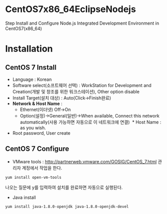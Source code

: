 # CentOS7x86_64EclipseNodejs
Step Install and Configure Node.js Integrated Development Environment in CentOS7(x86_64)

# Installation
## CentOS 7 Install
* Language : Korean
* Software select(소프트웨어 선택) : WorkStation for Development and Creation(개발 및 창조를 위한 워크스테이션), Other option disable
* Install Target(설치 대상) : Auto(Click->Finish완료)
* **Network & Host Name** : 
  * Ethernet(이더넷) Off->On
  * Option(설정)->General(일반)->When available, Connect this network automatically(사용 가능하면 자동으로 이 네트워크에 연결)
  * Host Name : as you wish.
* Root password, User create

## CentOS 7 Configure
* VMware tools : http://partnerweb.vmware.com/GOSIG/CentOS_7.html
관리자 계정에서 작업을 한다.
```
yum install open-vm-tools
```
나오는 질문에 y를 입력하여 설치를 완료하면 자동으로 실행된다.

* Java install
```
yum install java-1.8.0-openjdk java-1.8.0-openjdk-devel
```
